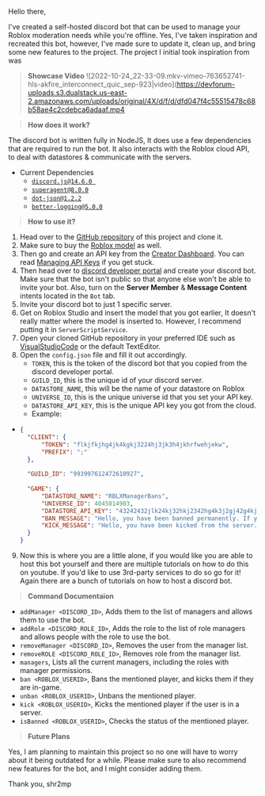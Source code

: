 Hello there,

I've created a self-hosted discord bot that can be used to manage your Roblox moderation needs while you're offline. Yes, I've taken inspiration and recreated this bot, however, I've made sure to update it, clean up, and bring some new features to the project. The project I initial took inspiration from was

> **Showcase Video**
![2022-10-24_22-33-09.mkv-vimeo-763652741-hls-akfire_interconnect_quic_sep-923|video](https://devforum-uploads.s3.dualstack.us-east-2.amazonaws.com/uploads/original/4X/d/f/d/dfd047f4c55515478c68b58ae4c2cdebca6adaaf.mp4


> **How does it work?**

The discord bot is written fully in NodeJS, It does use a few dependencies that are required to run the bot. It also interacts with the Roblox cloud API, to deal with datastores & communicate with the servers.
* Current Dependencies
  * [`discord.js@14.6.0 `](https://discord.js.org/#/)
  * [`superagent@8.0.0`](https://www.npmjs.com/package/superagent)
  * [`dot-json@1.2.2`](https://www.npmjs.com/package/dot-json)
  * [`better-logging@5.0.0`](https://www.npmjs.com/package/better-logging)

> **How to use it?**

1. Head over to the [GitHub repository](https://github.com/workframes/RBLXManager) of this project and clone it.
2. Make sure to buy the [Roblox model](https://www.roblox.com/library/11373427758/RBLX-Manager) as well.
3. Then go and create an API key from the [Creator Dashboard](https://create.roblox.com/credentials). You can read [Managing API Keys](https://create.roblox.com/docs/open-cloud/managing-api-keys) if you get stuck.
4. Then head over to [discord developer portal](https://discord.com/developers/applications) and create your discord bot. Make sure that the bot isn't public so that anyone else won't be able to invite your bot. Also, turn on the **Server Member**  & **Message Content** intents located in the `Bot` tab.
5. Invite your discord bot to just 1 specific server.
6. Get on Roblox Studio and insert the model that you got earlier, It doesn't really matter where the model is inserted to. However, I recommend putting it in `ServerScriptService`.
7. Open your cloned GitHub repository in your preferred IDE such as [VisualStudioCode](https://code.visualstudio.com/) or the default TextEditor.
8. Open the `config.json` file and fill it out accordingly.
    * `TOKEN`, this is the token of the discord bot that you copied from the discord developer portal.
    * `GUILD_ID`, this is the unique id of your discord server.
    * `DATASTORE_NAME`, this will be the name of your datastore on Roblox
    * `UNIVERSE_ID`, this is the unique universe id that you set your API key.
    * `DATASTORE_API_KEY`, this is the unique API key you got from the cloud.
    * Example:
* ```json
  {
    "CLIENT": {
        "TOKEN": "flkjfkjhg4jk4kgkj3224hj3jk3h4jkhrfwehjekw",
        "PREFIX": ";"
    },
    
    "GUILD_ID": "993997612472610927",
     
    "GAME": {
        "DATASTORE_NAME": "RBLXManagerBans",
        "UNIVERSE_ID": 4045014903,
        "DATASTORE_API_KEY": "43242432jlk24kj32hkj2342hg4k3j2gj42g4kj234j2k2",
        "BAN_MESSAGE": "Hello, you have been banned permanently. If you think this was a mistake please contact a moderator to appeal.",
        "KICK_MESSAGE": "Hello, you have been kicked from the server."
    }
  }
  ``` 
9. Now this is where you are a little alone, if you would like you are able to host this bot yourself and there are multiple tutorials on how to do this on youtube. If you'd like to use 3rd-party services to do so go for it! Again there are a bunch of tutorials on how to host a discord bot.

> **Command Documentaion**

* `addManager <DISCORD_ID>`, Adds them to the list of managers and allows them to use the bot.
* `addRole <DISCORD_ROLE_ID>`, Adds the role to the list of role managers and allows people with the role to use the bot.
* `removeManager <DISCORD_ID>`, Removes the user from the manager list.
* `removeROLE <DISCORD_ROLE_ID>`, Removes role from the manager list.
* `managers`, Lists all the current managers, including the roles with manager permissions.
* `ban <ROBLOX_USERID>`, Bans the mentioned player, and kicks them if they are in-game.
* `unban <ROBLOX_USERID>`, Unbans the mentioned player.
* `kick <ROBLOX_USERID>`, Kicks the mentioned player if the user is in a server.
* `isBanned <ROBLOX_USERID>`, Checks the status of the mentioned player.

> **Future Plans**

Yes, I am planning to maintain this project so no one will have to worry about it being outdated for a while. Please make sure to also recommend new features for the bot, and I might consider adding them.


Thank you,
shr2mp
